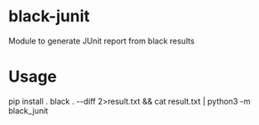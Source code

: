 # black-junit
Module to generate JUnit report from black results

# Usage

pip install .
black . --diff 2>result.txt && cat result.txt | python3 -m black_junit